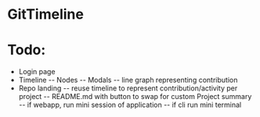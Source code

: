 # GitTimeline


# Todo:
- Login page
- Timeline
-- Nodes
-- Modals
-- line graph representing contribution
- Repo landing
-- reuse timeline to represent contribution/activity per project
-- README.md with button to swap for custom Project summary
-- if webapp, run mini session of application
-- if cli run mini terminal
